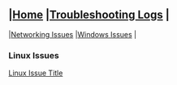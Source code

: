 \|[Home](../../index.html)
\|[Troubleshooting Logs](../index.md)
\|
---------------
\|[Networking Issues](../networking-issues/index.md)
\|[Windows Issues](../windows-issues/index.md)
\|
### Linux Issues

[Linux Issue Title](linux-issue-1.md)